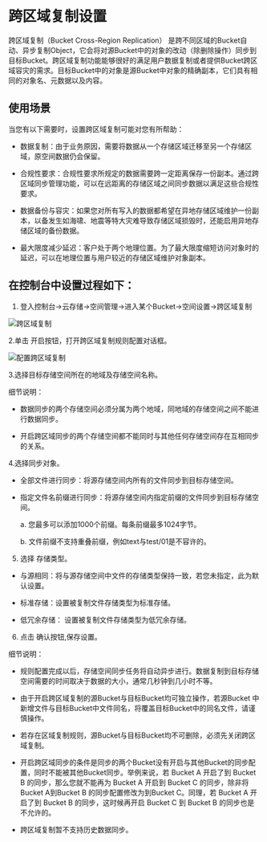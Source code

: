 # 跨区域复制设置

跨区域复制（Bucket Cross-Region Replication） 是跨不同区域的Bucket自动、异步复制Object，它会将对源Bucket中的对象的改动（除删除操作）同步到目标Bucket。跨区域复制功能能够很好的满足用户数据复制或者提供Bucket跨区域容灾的需求。目标Bucket中的对象是源Bucket中对象的精确副本，它们具有相同的对象名、元数据以及内容。

## 使用场景

当您有以下需要时，设置跨区域复制可能对您有所帮助： 

* 数据复制：由于业务原因，需要将数据从一个存储区域迁移至另一个存储区域，原空间数据仍会保留。

* 合规性要求：合规性要求所规定的数据需要跨一定距离保存一份副本。通过跨区域同步管理功能，可以在远距离的存储区域之间同步数据以满足这些合规性要求。

* 数据备份与容灾：如果您对所有写入的数据都希望在异地存储区域维护一份副本，以备发生如海啸、地震等特大灾难导致存储区域损毁时，还能启用异地存储区域的备份数据。

* 最大限度减少延迟：客户处于两个地理位置。为了最大限度缩短访问对象时的延迟，可以在地理位置与用户较近的存储区域维护对象副本。


## 在控制台中设置过程如下：


1. 登入控制台->云存储->空间管理->进入某个Bucket->空间设置->跨区域复制

![跨区域复制](https://github.com/jdcloudcom/cn/blob/edit/image/Object-Storage-Service/OSS-041.png)

2.单击 开启按钮，打开跨区域复制规则配置对话框。

![配置跨区域复制](https://github.com/jdcloudcom/cn/blob/edit/image/Object-Storage-Service/OSS-042.png)

3.选择目标存储空间所在的地域及存储空间名称。

细节说明：

* 数据同步的两个存储空间必须分属为两个地域，同地域的存储空间之间不能进行数据同步。

* 开启跨区域同步的两个存储空间都不能同时与其他任何存储空间存在互相同步的关系。

4.选择同步对象。

* 全部文件进行同步：将源存储空间内所有的文件同步到目标存储空间。

* 指定文件名前缀进行同步：将源存储空间内指定前缀的文件同步到目标存储空间。

   a.  您最多可以添加1000个前缀。每条前缀最多1024字节。

   b.  文件前缀不支持重叠前缀，例如text与test/01是不容许的。

5. 选择 存储类型。

* 与源相同：将与源存储空间中文件的存储类型保持一致，若您未指定，此为默认设置。

* 标准存储：设置被复制文件存储类型为标准存储。

* 低冗余存储： 设置被复制文件存储类型为低冗余存储。


6. 点击 确认按钮,保存设置。

细节说明：

* 规则配置完成以后，存储空间同步任务将自动异步进行。数据复制到目标存储空间需要的时间取决于数据的大小，通常几秒钟到几小时不等。

* 由于开启跨区域复制的源Bucket与目标Bucket均可独立操作，若源Bucket 中新增文件与目标Bucket中文件同名，将覆盖目标Bucket中的同名文件，请谨慎操作。

* 若存在区域复制规则，源Bucket与目标Bucket均不可删除，必须先关闭跨区域复制。

* 开启跨区域同步的条件是同步的两个Bucket没有开启与其他Bucket的同步配置，同时不能被其他Bucket同步。举例来说，若 Bucket A 开启了到 Bucket B 的同步，那么您就不能再为 Bucket A 开启到 Bucket C 的同步，除非将 Bucket A到Bucket B 的同步配置修改为到Bucket C。同理，若 Bucket A 开启了到 Bucket B 的同步，这时候再开启 Bucket C 到 Bucket B 的同步也是不允许的。

* 跨区域复制暂不支持历史数据同步。
